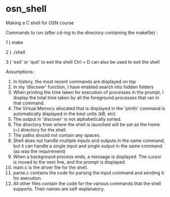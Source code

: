 # osn_shell
Making a C shell for OSN course

Commands to run (after cd-ing to the directory containing the makefile) :

1 ) 
make

2 )
./shell

3 )
'exit' or 'quit' to exit the shell
Ctrl + D can also be used to exit the shell


Assumptions : 
1. In history, the most recent commands are displayed on top
2. In my 'discover' function, I have enabled search into hidden folders
3. When printing the time taken for execution of processes in the prompt, I display the total time taken by all the foreground processes that ran in that command.
4. The Virtual Memory allocated that is displayed in the 'piinfo' command is automatically displayed in the best units (kB, etc)
5. The output in 'discover' is not alphabetically sorted.
6. The directory from where the shell is launched will be set as the home (~) directory for the shell.
7. The paths should not contain any spaces.
8. Shell does not handle multiple inputs and outputs in the same command, but it can handle a single input and single output in the same command. (as was the requirement)
9. When a background process ends, a message is displayed. The cursor is moved to the next line, and the prompt is displayed.
10. main.c is the driver file for the shell.
11. parse.c contains the code for parsing the input command and sending it for execution.
12. All other files contain the code for the various commands that the shell supports. Their names are self-explanatory.
